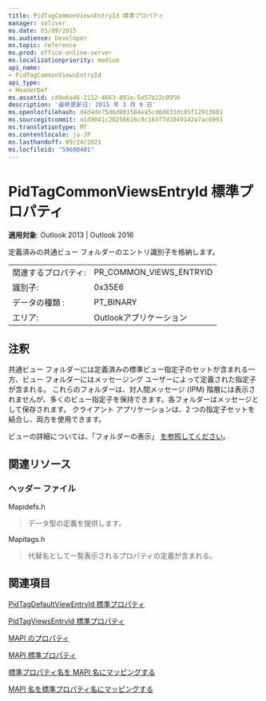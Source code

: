 ```yaml
---
title: PidTagCommonViewsEntryId 標準プロパティ
manager: soliver
ms.date: 03/09/2015
ms.audience: Developer
ms.topic: reference
ms.prod: office-online-server
ms.localizationpriority: medium
api_name:
- PidTagCommonViewsEntryId
api_type:
- HeaderDef
ms.assetid: cd9e6a46-2112-4663-891e-5e57b22c0950
description: '最終更新日: 2015 年 3 月 9 日'
ms.openlocfilehash: d4d4de75d6d001584ea5cd6d833dc85f12913081
ms.sourcegitcommit: a1d9041c20256616c9c183f7d1049142a7ac6991
ms.translationtype: MT
ms.contentlocale: ja-JP
ms.lasthandoff: 09/24/2021
ms.locfileid: "59600401"
---
```

# <a name="pidtagcommonviewsentryid-canonical-property"></a>PidTagCommonViewsEntryId 標準プロパティ

  
  
**適用対象**: Outlook 2013 | Outlook 2016 
  
定義済みの共通ビュー フォルダーのエントリ識別子を格納します。 
  
|||
|:-----|:-----|
|関連するプロパティ:  <br/> |PR_COMMON_VIEWS_ENTRYID  <br/> |
|識別子:  <br/> |0x35E6  <br/> |
|データの種類 :   <br/> |PT_BINARY  <br/> |
|エリア:  <br/> |Outlookアプリケーション  <br/> |
   
## <a name="remarks"></a>注釈

共通ビュー フォルダーには定義済みの標準ビュー指定子のセットが含まれる一方、ビュー フォルダーにはメッセージング ユーザーによって定義された指定子が含まれる。 これらのフォルダーは、対人間メッセージ (IPM) 階層には表示されませんが、多くのビュー指定子を保持できます。各フォルダーはメッセージとして保存されます。 クライアント アプリケーションは、2 つの指定子セットを結合し、両方を使用できます。 
  
ビューの詳細については、「フォルダーの表示」 [を参照してください](mapi-view-folders.md)。
  
## <a name="related-resources"></a>関連リソース

### <a name="header-files"></a>ヘッダー ファイル

Mapidefs.h
  
> データ型の定義を提供します。
    
Mapitags.h
  
> 代替名として一覧表示されるプロパティの定義が含まれる。
    
## <a name="see-also"></a>関連項目



[PidTagDefaultViewEntryId 標準プロパティ](pidtagdefaultviewentryid-canonical-property.md)
  
[PidTagViewsEntryId 標準プロパティ](pidtagviewsentryid-canonical-property.md)


[MAPI のプロパティ](mapi-properties.md)
  
[MAPI 標準プロパティ](mapi-canonical-properties.md)
  
[標準プロパティ名を MAPI 名にマッピングする](mapping-canonical-property-names-to-mapi-names.md)
  
[MAPI 名を標準プロパティ名にマッピングする](mapping-mapi-names-to-canonical-property-names.md)

